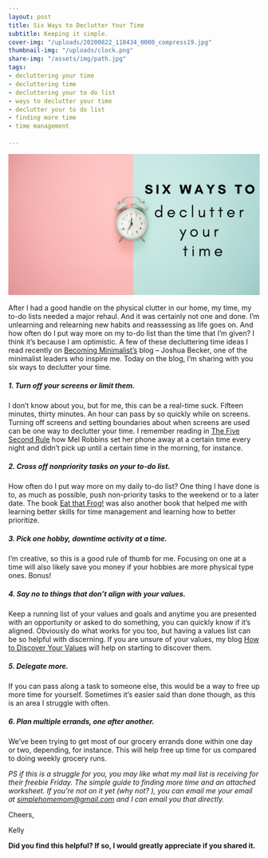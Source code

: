 ```yaml
---
layout: post
title: Six Ways to Declutter Your Time
subtitle: Keeping it simple.
cover-img: "/uploads/20200822_110434_0000_compress19.jpg"
thumbnail-img: "/uploads/clock.png"
share-img: "/assets/img/path.jpg"
tags:
- decluttering your time
- decluttering time
- decluttering your to do list
- ways to declutter your time
- declutter your to do list
- finding more time
- time management

---
```

![Title of blog: six ways to declutter your time.](/uploads/clock.png "clock")

After I had a good handle on the physical clutter in our home, my time, my to-do lists needed a major rehaul. And it was certainly not one and done. I’m unlearning and relearning new habits and reassessing as life goes on. And how often do I put way more on my to-do list than the time that I’m given? I think it’s because I am optimistic. A few of these decluttering time ideas I read recently on [Becoming Minimalist’s](http://www.becomingminimalist.com/) blog – Joshua Becker, one of the minimalist leaders who inspire me. Today on the blog, I’m sharing with you six ways to declutter your time.

##### 1. Turn off your screens or limit them.

I don’t know about you, but for me, this can be a real-time suck. Fifteen minutes, thirty minutes. An hour can pass by so quickly while on screens. Turning off screens and setting boundaries about when screens are used can be one way to declutter your time. I remember reading in [The Five Second Rule](https://amzn.to/31LBx9p) how Mel Robbins set her phone away at a certain time every night and didn’t pick up until a certain time in the morning, for instance.

##### 2. Cross off nonpriority tasks on your to-do list.

How often do I put way more on my daily to-do list? One thing I have done is to, as much as possible, push non-priority tasks to the weekend or to a later date. The book [Eat that Frog!](https://amzn.to/2NKb1Vv) was also another book that helped me with learning better skills for time management and learning how to better prioritize.

##### 3. Pick one hobby, downtime activity at a time.

I’m creative, so this is a good rule of thumb for me. Focusing on one at a time will also likely save you money if your hobbies are more physical type ones. Bonus!

##### 4. Say no to things that don’t align with your values.

Keep a running list of your values and goals and anytime you are presented with an opportunity or asked to do something, you can quickly know if it’s aligned. Obviously do what works for you too, but having a values list can be so helpful with discerning. If you are unsure of your values, my blog [How to Discover Your Values](https://www.eastcoastkelly.com/planning/2020/05/28/how-to-discover-your-values.html) will help on starting to discover them.

##### 5. Delegate more.

If you can pass along a task to someone else, this would be a way to free up more time for yourself. Sometimes it’s easier said than done though, as this is an area I struggle with often.

##### 6. Plan multiple errands, one after another.

We’ve been trying to get most of our grocery errands done within one day or two, depending, for instance. This will help free up time for us compared to doing weekly grocery runs.

_PS if this is a struggle for you, you may like what my mail list is receiving for their freebie Friday. The simple guide to finding more time and an attached worksheet. If you’re not on it yet (why not? ), you can email me your email at_ [_simplehomemom@gmail.com_](mailto:eastcoastkellyb@gmail.com) _and I can email you that directly._

Cheers,

Kelly

**Did you find this helpful? If so, I would greatly appreciate if you shared it.**